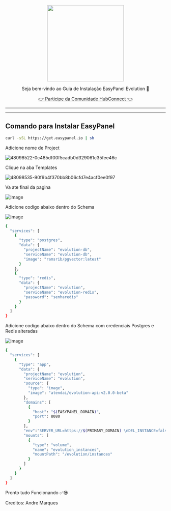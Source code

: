 <p align="center">
<img src="https://cwmkt.com.br/wp-content/uploads/2024/04/logo_github.png" width="240" />
<p align="center">Seja bem-vindo ao Guia de Instalação EasyPanel Evolution 🚀</p>
</p>
  
<p align="center"> 
<a href="https://hubconnect.top" target="_blank">👉 Participe da Comunidade HubConnect 👈</a>
</p>

<hr />
<hr />

## Comando para Instalar EasyPanel

```bash
curl -sSL https://get.easypanel.io | sh
```

Adicione nome de Project

![48098522-0c485df00f5cadb0d329061c35fee46c](https://github.com/cwmkt/easypanelevotypebot/assets/91642837/b72c1359-91ca-4bf6-9fb1-32525ba5747b)

Clique na aba Templates

![48098535-90f9b4f370bb8b06cfd7e4acf0ee0f97](https://github.com/cwmkt/easypanelevotypebot/assets/91642837/03c1830c-621c-40b3-94ee-93eb568c8d2e)

Va ate final da pagina

![image](https://github.com/comunidadehubconnect/easypanelwoofedcrm/assets/91642837/828a9e88-45f2-4b6b-98f1-ab4f164d2889)

Adicione codigo abaixo dentro do Schema

![image](https://github.com/comunidadehubconnect/easypanelwoofedcrm/assets/91642837/74b97f33-e5d2-495d-aaba-25bb8b433adf)

```bash
{
  "services": [
    {
      "type": "postgres",
      "data": {
        "projectName": "evolution-db",
        "serviceName": "evolution-db",
        "image": "ramsrib/pgvector:latest"
      }
    },
    {
      "type": "redis",
      "data": {
        "projectName": "evolution",
        "serviceName": "evolution-redis",
        "password": "senharedis"
      }
    }
  ]
}
```

Adicione codigo abaixo dentro do Schema com credenciais Postgres e Redis alteradas

![image](https://github.com/comunidadehubconnect/easypanelwoofedcrm/assets/91642837/74b97f33-e5d2-495d-aaba-25bb8b433adf)

```bash
{
  "services": [
    {
      "type": "app",
      "data": {
        "projectName": "evolution",
        "serviceName": "evolution",
        "source": {
          "type": "image",
          "image": "atendai/evolution-api:v2.0.0-beta"
        },
        "domains": [
          {
            "host": "$(EASYPANEL_DOMAIN)",
            "port": 8080
          }
        ],
        "env":"SERVER_URL=https://$(PRIMARY_DOMAIN) \nDEL_INSTANCE=false \nDEL_TEMP_INSTANCES=false \nPROVIDER_ENABLED=false \nPROVIDER_HOST=127.0.0.1 \nPROVIDER_PORT=5656 \nPROVIDER_PREFIX=evolution_v2 \nDATABASE_ENABLED=true \nDATABASE_PROVIDER=postgres \nDATABASE_CONNECTION_URI=urlpostgres \nDATABASE_CONNECTION_CLIENT_NAME=evolution_v2 \nCACHE_REDIS_ENABLED=true \nCACHE_REDIS_URI=urlredis \nCACHE_REDIS_PREFIX_KEY=evolution_v2 \nCACHE_REDIS_SAVE_INSTANCES=false \nCACHE_LOCAL_ENABLED=false \nS3_ENABLED=false \nS3_ACCESS_KEY= \nS3_SECRET_KEY= \nRABBITMQ_ENABLED=false \nRABBITMQ_URI=amqp://admin:admin@rabbitmq:5672/default \nRABBITMQ_EXCHANGE_NAME=evolution_v2 \nRABBITMQ_GLOBAL_ENABLED=false \nRABBITMQ_EVENTS_APPLICATION_STARTUP=false \nRABBITMQ_EVENTS_INSTANCE_CREATE=false \nRABBITMQ_EVENTS_INSTANCE_DELETE=false \nRABBITMQ_EVENTS_QRCODE_UPDATED=false \nRABBITMQ_EVENTS_MESSAGES_SET=false \nRABBITMQ_EVENTS_MESSAGES_UPSERT=true \nRABBITMQ_EVENTS_MESSAGES_EDITED=false \nRABBITMQ_EVENTS_MESSAGES_UPDATE=false \nRABBITMQ_EVENTS_MESSAGES_DELETE=false \nRABBITMQ_EVENTS_SEND_MESSAGE=false \nRABBITMQ_EVENTS_CONTACTS_SET=false \nRABBITMQ_EVENTS_CONTACTS_UPSERT=false \nRABBITMQ_EVENTS_CONTACTS_UPDATE=false \nRABBITMQ_EVENTS_PRESENCE_UPDATE=false \nRABBITMQ_EVENTS_CHATS_SET=false \nRABBITMQ_EVENTS_CHATS_UPSERT=false \nRABBITMQ_EVENTS_CHATS_UPDATE=false \nRABBITMQ_EVENTS_CHATS_DELETE=false \nRABBITMQ_EVENTS_GROUPS_UPSERT=false \nRABBITMQ_EVENTS_GROUP_UPDATE=false \nRABBITMQ_EVENTS_GROUP_PARTICIPANTS_UPDATE=false \nRABBITMQ_EVENTS_CONNECTION_UPDATE=true \nRABBITMQ_EVENTS_CALL=false \nRABBITMQ_EVENTS_TYPEBOT_START=false \nRABBITMQ_EVENTS_TYPEBOT_CHANGE_STATUS=false \nSQS_ENABLED=false \nSQS_ACCESS_KEY_ID= \nSQS_SECRET_ACCESS_KEY= \nSQS_ACCOUNT_ID= \nSQS_REGION= \nWEBSOCKET_ENABLED=false \nWEBSOCKET_GLOBAL_EVENTS=false \nWA_BUSINESS_TOKEN_WEBHOOK=evolution \nWA_BUSINESS_URL=https://graph.facebook.com \nWA_BUSINESS_VERSION=v20.0 \nWA_BUSINESS_LANGUAGE=pt_BR \nWEBHOOK_GLOBAL_URL='' \nWEBHOOK_GLOBAL_ENABLED=false \nWEBHOOK_GLOBAL_WEBHOOK_BY_EVENTS=false \nWEBHOOK_EVENTS_APPLICATION_STARTUP=false \nWEBHOOK_EVENTS_QRCODE_UPDATED=true \nWEBHOOK_EVENTS_MESSAGES_SET=true \nWEBHOOK_EVENTS_MESSAGES_UPSERT=true \nWEBHOOK_EVENTS_MESSAGES_EDITED=true \nWEBHOOK_EVENTS_MESSAGES_UPDATE=true \nWEBHOOK_EVENTS_MESSAGES_DELETE=true \nWEBHOOK_EVENTS_SEND_MESSAGE=true \nWEBHOOK_EVENTS_CONTACTS_SET=true \nWEBHOOK_EVENTS_CONTACTS_UPSERT=true \nWEBHOOK_EVENTS_CONTACTS_UPDATE=true \nWEBHOOK_EVENTS_PRESENCE_UPDATE=true \nWEBHOOK_EVENTS_CHATS_SET=true \nWEBHOOK_EVENTS_CHATS_UPSERT=true \nWEBHOOK_EVENTS_CHATS_UPDATE=true \nWEBHOOK_EVENTS_CHATS_DELETE=true \nWEBHOOK_EVENTS_GROUPS_UPSERT=true \nWEBHOOK_EVENTS_GROUPS_UPDATE=true \nWEBHOOK_EVENTS_GROUP_PARTICIPANTS_UPDATE=true \nWEBHOOK_EVENTS_CONNECTION_UPDATE=true \nWEBHOOK_EVENTS_LABELS_EDIT=true \nWEBHOOK_EVENTS_LABELS_ASSOCIATION=true \nWEBHOOK_EVENTS_CALL=true \nWEBHOOK_EVENTS_TYPEBOT_START=false \nWEBHOOK_EVENTS_TYPEBOT_CHANGE_STATUS=false \nWEBHOOK_EVENTS_ERRORS=false \nWEBHOOK_EVENTS_ERRORS_WEBHOOK= \nCONFIG_SESSION_PHONE_CLIENT=Evolution API V2 \nCONFIG_SESSION_PHONE_NAME=Chrome \nCONFIG_SESSION_PHONE_VERSION=2.2413.51 \nQRCODE_LIMIT=30 \nTYPEBOT_ENABLED=false \nTYPEBOT_API_VERSION=latest \nCHATWOOT_ENABLED=false \nCHATWOOT_MESSAGE_READ=true \nCHATWOOT_IMPORT_DATABASE_CONNECTION_URI=postgresql://postgres:PASSWORD@postgres:5432/chatwoot?sslmode=disable \nCHATWOOT_IMPORT_PLACEHOLDER_MEDIA_MESSAGE=true \nS3_BUCKET=evolution \nS3_PORT=443 \nS3_ENDPOINT=files.site.com \nS3_USE_SSL=true \nAUTHENTICATION_API_KEY=429683C4C977415CAAFCCE10F7D57E11 \nAUTHENTICATION_EXPOSE_IN_FETCH_INSTANCES=true \nLANGUAGE=pt_BR",
        "mounts": [
          {
            "type": "volume",
            "name": "evolution_instances",
            "mountPath": "/evolution/instances"
          }
        ]
      }
    }
  ]
}
```


Pronto tudo Funcionando ✅😎

Creditos: Andre Marques
